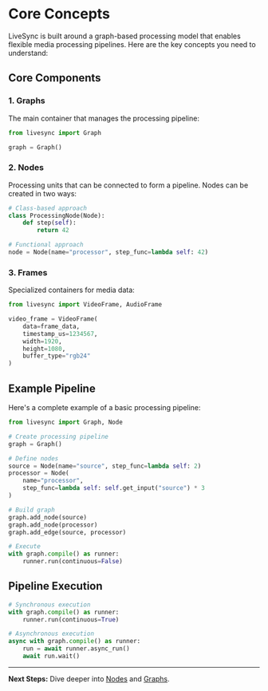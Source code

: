 # Core Concepts

LiveSync is built around a graph-based processing model that enables flexible media processing pipelines. Here are the key concepts you need to understand:

## Core Components

### 1. Graphs

The main container that manages the processing pipeline:

```python
from livesync import Graph

graph = Graph()
```

### 2. Nodes

Processing units that can be connected to form a pipeline. Nodes can be created in two ways:

```python
# Class-based approach
class ProcessingNode(Node):
    def step(self):
        return 42

# Functional approach
node = Node(name="processor", step_func=lambda self: 42)
```

### 3. Frames

Specialized containers for media data:

```python
from livesync import VideoFrame, AudioFrame

video_frame = VideoFrame(
    data=frame_data,
    timestamp_us=1234567,
    width=1920,
    height=1080,
    buffer_type="rgb24"
)
```

## Example Pipeline

Here's a complete example of a basic processing pipeline:

```python
from livesync import Graph, Node

# Create processing pipeline
graph = Graph()

# Define nodes
source = Node(name="source", step_func=lambda self: 2)
processor = Node(
    name="processor",
    step_func=lambda self: self.get_input("source") * 3
)

# Build graph
graph.add_node(source)
graph.add_node(processor)
graph.add_edge(source, processor)

# Execute
with graph.compile() as runner:
    runner.run(continuous=False)
```

## Pipeline Execution

```python
# Synchronous execution
with graph.compile() as runner:
    runner.run(continuous=True)

# Asynchronous execution
async with graph.compile() as runner:
    run = await runner.async_run()
    await run.wait()
```

---

**Next Steps:** Dive deeper into [Nodes](nodes.md) and [Graphs](graphs.md).
